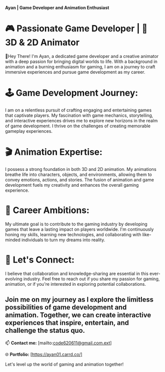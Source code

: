 **Ayan | Game Developer and Animation Enthusiast**

# **🎮 Passionate Game Developer | 🎥 3D & 2D Animator**

🌟Hey There! I'm Ayan, a dedicated game developer and a creative animator with a deep passion for bringing digital worlds to life. With a background in animation and a burning enthusiasm for gaming, I am on a journey to craft immersive experiences and pursue game development as my career.

# **🕹️ Game Development Journey:**
I am on a relentless pursuit of crafting engaging and entertaining games that captivate players. My fascination with game mechanics, storytelling, and interactive experiences drives me to explore new horizons in the realm of game development. I thrive on the challenges of creating memorable gameplay experiences.

# **🎬 Animation Expertise:**
I possess a strong foundation in both 3D and 2D animation. My animations breathe life into characters, objects, and environments, allowing them to convey emotions, actions, and stories. The fusion of animation and game development fuels my creativity and enhances the overall gaming experience.

# **🚀 Career Ambitions:**
My ultimate goal is to contribute to the gaming industry by developing games that leave a lasting impact on players worldwide. I'm continuously honing my skills, learning new technologies, and collaborating with like-minded individuals to turn my dreams into reality.

# **👾 Let's Connect:**
I believe that collaboration and knowledge-sharing are essential in this ever-evolving industry. Feel free to reach out if you share my passion for gaming, animation, or if you're interested in exploring potential collaborations.

## Join me on my journey as I explore the limitless possibilities of game development and animation. Together, we can create interactive experiences that inspire, entertain, and challenge the status quo.

📫 **Contact me:** [mailto:code620611@gmail.com.ext]

🌐 **Portfolio:** [https://ayan01.carrd.co/]

Let's level up the world of gaming and animation together!
